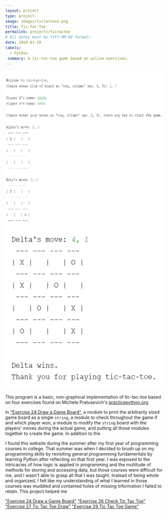 ```yaml
---
layout: project
type: project
image: images/tictactoe1.png
title: Tic-Tac-Toe
permalink: projects/tictactoe
# All dates must be YYYY-MM-DD format!
date: 2019-01-20
labels:
  - Python
 summary: A tic-tac-toe game based on online exercises.
---
```


<div class="ui medium rounded images">
  <img class="ui image" src="../images/tictactoe1.png">
  <img class="ui image" src="../images/tictactoe2.png">
</div>


This program is a basic, non-graphical implementation of tic-tac-toe based on four exercises found on Michele Pratusevich's [practicepython.org](https://www.practicepython.org/about/). 

In ["Exercise 24 Draw a Game Board"](https://www.practicepython.org/exercise/2014/12/27/24-draw-a-game-board.html), a module to print the arbitrarily sized game board as a single ```string```, a module to check throughout the game if and which player won, a module to modify the ```string``` board with the players' moves during the actual game, and putting all those modules together to create the game. In addition to the 


I found this website during the summer after my first year of programming courses in college. That summer was when I decided to brush up on my programming skills by revisiting general programming fundamentals by learning Python after reflecting on that first year. I was exposed to the intricacies of how logic is applied in programming and the multitude of methods for storing and accessing data, but those courses were difficult for me, and I wasn't able to grasp all that I was taught. Instead of being whole and organized, I felt like my understanding of what I learned in those courses was muddled and contained holes of missing information I failed to retain. This project helped me 



["Exercise 24 Draw a Game Board"](https://www.practicepython.org/exercise/2014/12/27/24-draw-a-game-board.html)
["Exercise 26 Check Tic Tac Toe"](https://www.practicepython.org/exercise/2015/11/16/26-check-tic-tac-toe.html)
["Exercise 27 Tic Tac Toe Draw"](https://www.practicepython.org/exercise/2015/11/26/27-tic-tac-toe-draw.html)
["Exercise 29 Tic Tac Toe Game"](https://www.practicepython.org/exercise/2016/08/03/29-tic-tac-toe-game.html)









